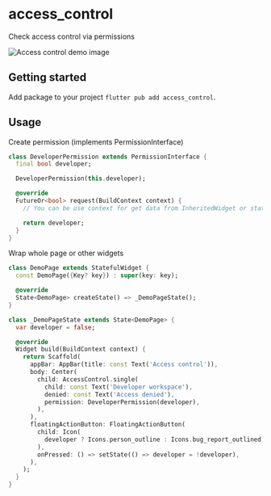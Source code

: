 # access_control

Check access control via permissions

![Access control demo image](https://github.com/karbunkul/flutter_access_control/blob/main/resources/demo.gif?raw=true "Access control")

## Getting started

Add package to your project ```flutter pub add access_control```.

## Usage

Create permission (implements PermissionInterface)

```dart
class DeveloperPermission extends PermissionInterface {
  final bool developer;

  DeveloperPermission(this.developer);

  @override
  FutureOr<bool> request(BuildContext context) {
    // You can be use context for get data from InheritedWidget or state

    return developer;
  }
}
```

Wrap whole page or other widgets

```dart
class DemoPage extends StatefulWidget {
  const DemoPage({Key? key}) : super(key: key);

  @override
  State<DemoPage> createState() => _DemoPageState();
}

class _DemoPageState extends State<DemoPage> {
  var developer = false;

  @override
  Widget build(BuildContext context) {
    return Scaffold(
      appBar: AppBar(title: const Text('Access control')),
      body: Center(
        child: AccessControl.single(
          child: const Text('Developer workspace'),
          denied: const Text('Access denied'),
          permission: DeveloperPermission(developer),
        ),
      ),
      floatingActionButton: FloatingActionButton(
        child: Icon(
          developer ? Icons.person_outline : Icons.bug_report_outlined,
        ),
        onPressed: () => setState(() => developer = !developer),
      ),
    );
  }
}
```
